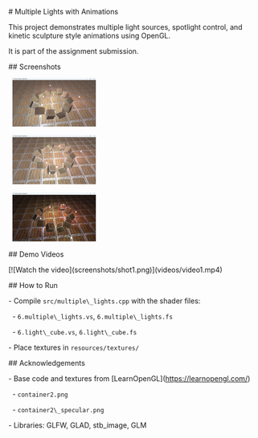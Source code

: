 \# Multiple Lights with Animations 



This project demonstrates multiple light sources, spotlight control, and kinetic sculpture style animations using OpenGL.  

It is part of the assignment submission.



\## Screenshots

<p>

&nbsp; <img src="screenshots/shot1.png" width="33%">

&nbsp; <img src="screenshots/shot2.png" width="33%">

&nbsp; <img src="screenshots/shot3.png" width="33%">

</p>



\## Demo Videos

\[!\[Watch the video](screenshots/shot1.png)](videos/video1.mp4)

\## How to Run





\- Compile `src/multiple\_lights.cpp` with the shader files:

&nbsp; - `6.multiple\_lights.vs`, `6.multiple\_lights.fs`

&nbsp; - `6.light\_cube.vs`, `6.light\_cube.fs`

\- Place textures in `resources/textures/`



\## Acknowledgements



\- Base code and textures from \[LearnOpenGL](https://learnopengl.com/)

&nbsp; - `container2.png`

&nbsp; - `container2\_specular.png`

\- Libraries: GLFW, GLAD, stb\_image, GLM



